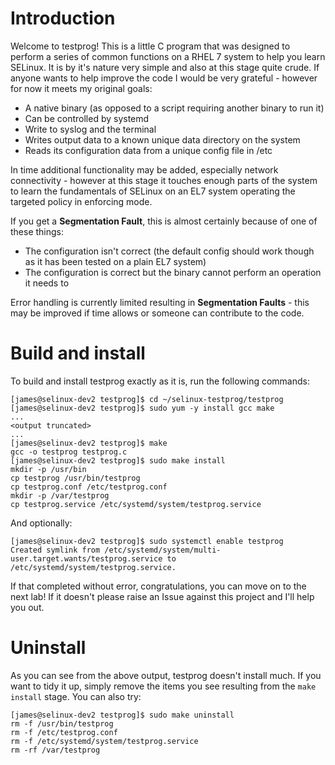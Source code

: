 # Introduction

Welcome to testprog! This is a little C program that was designed to perform a series of common functions on a RHEL 7 system to help you learn SELinux. It is by it's nature very simple and also at this stage quite crude. If anyone wants to help improve the code I would be very grateful - however for now it meets my original goals:

* A native binary (as opposed to a script requiring another binary to run it)
* Can be controlled by systemd
* Write to syslog and the terminal
* Writes output data to a known unique data directory on the system
* Reads its configuration data from a unique config file in /etc

In time additional functionality may be added, especially network connectivity - however at this stage it touches enough parts of the system to learn the fundamentals of SELinux on an EL7 system operating the targeted policy in enforcing mode.

If you get a **Segmentation Fault**, this is almost certainly because of one of these things:

* The configuration isn't correct (the default config should work though as it has been tested on a plain EL7 system)
* The configuration is correct but the binary cannot perform an operation it needs to

Error handling is currently limited resulting in **Segmentation Faults** - this may be improved if time allows or someone can contribute to the code.

# Build and install

To build and install testprog exactly as it is, run the following commands:

```
[james@selinux-dev2 testprog]$ cd ~/selinux-testprog/testprog
[james@selinux-dev2 testprog]$ sudo yum -y install gcc make
...
<output truncated>
...
[james@selinux-dev2 testprog]$ make
gcc -o testprog testprog.c
[james@selinux-dev2 testprog]$ sudo make install
mkdir -p /usr/bin
cp testprog /usr/bin/testprog
cp testprog.conf /etc/testprog.conf
mkdir -p /var/testprog
cp testprog.service /etc/systemd/system/testprog.service
```

And optionally:

```
[james@selinux-dev2 testprog]$ sudo systemctl enable testprog
Created symlink from /etc/systemd/system/multi-user.target.wants/testprog.service to /etc/systemd/system/testprog.service.
```

If that completed without error, congratulations, you can move on to the next lab! If it doesn't please raise an Issue against this project and I'll help you out.

# Uninstall

As you can see from the above output, testprog doesn't install much. If you want to tidy it up, simply remove the items you see resulting from the `make install` stage. You can also try:

```
[james@selinux-dev2 testprog]$ sudo make uninstall
rm -f /usr/bin/testprog
rm -f /etc/testprog.conf
rm -f /etc/systemd/system/testprog.service
rm -rf /var/testprog
```

